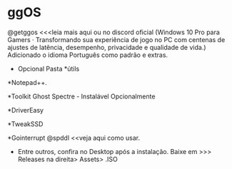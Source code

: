 # ggOS
@getggos <<<leia mais aqui ou no discord oficial (Windows 10 Pro para Gamers · Transformando sua experiência de jogo no PC com centenas de ajustes de latência, desempenho, privacidade e qualidade de vida.) Adicionado o idioma Português como padrão e extras.

+ Opcional Pasta *útils

*Notepad++.

*Toolkit Ghost Spectre - Instalável Opcionalmente

*DriverEasy

*TweakSSD

*Gointerrupt @spddl <<veja aqui como usar.
+ Entre outros, confira no Desktop após a instalação.
Baixe em >>> Releases na direita> Assets> .ISO
